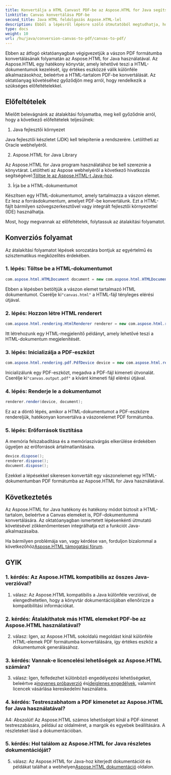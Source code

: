```yaml
---
title: Konvertálja a HTML Canvast PDF-be az Aspose.HTML for Java segítségével
linktitle: Canvas konvertálása PDF-be
second_title: Java HTML feldolgozás Aspose.HTML-lel
description: Ebből a lépésről lépésre szóló útmutatóból megtudhatja, hogyan konvertálhat HTML Canvast PDF-be az Aspose.HTML for Java segítségével.
type: docs
weight: 10
url: /hu/java/conversion-canvas-to-pdf/canvas-to-pdf/
---
```

Ebben az átfogó oktatóanyagban végigvezetjük a vászon PDF formátumba konvertálásának folyamatán az Aspose.HTML for Java használatával. Az Aspose.HTML egy hatékony könyvtár, amely lehetővé teszi a HTML-dokumentumok kezelését, így értékes eszközzé válik különféle alkalmazásokhoz, beleértve a HTML-tartalom PDF-be konvertálását. Az oktatóanyag követéséhez győződjön meg arról, hogy rendelkezik a szükséges előfeltételekkel.

## Előfeltételek

Mielőtt belevágnánk az átalakítási folyamatba, meg kell győződnie arról, hogy a következő előfeltételek teljesülnek:

1. Java fejlesztői környezet

Java fejlesztői készletet (JDK) kell telepítenie a rendszerére. Letöltheti az Oracle webhelyéről.

2. Aspose.HTML for Java Library

 Az Aspose.HTML for Java program használatához be kell szereznie a könyvtárat. Letöltheti az Aspose webhelyéről a következő hivatkozás segítségével:[Töltse le az Aspose.HTML-t Java-hoz](https://releases.aspose.com/html/java/).

3. Írja be a HTML-dokumentumot

Készítsen egy HTML-dokumentumot, amely tartalmazza a vászon elemet. Ez lesz a forrásdokumentum, amelyet PDF-be konvertálunk. Ezt a HTML-fájlt bármilyen szövegszerkesztővel vagy integrált fejlesztői környezettel (IDE) használhatja.

Most, hogy megvannak az előfeltételek, folytassuk az átalakítási folyamatot.

## Konverziós folyamat

Az átalakítási folyamatot lépések sorozatára bontjuk az egyértelmű és szisztematikus megközelítés érdekében.

### 1. lépés: Töltse be a HTML-dokumentumot

```java
com.aspose.html.HTMLDocument document = new com.aspose.html.HTMLDocument(Resources.input("canvas.html"));
```

 Ebben a lépésben betöltjük a vászon elemet tartalmazó HTML dokumentumot. Cserélje ki`"canvas.html"` a HTML-fájl tényleges elérési útjával.

### 2. lépés: Hozzon létre HTML renderert

```java
com.aspose.html.rendering.HtmlRenderer renderer = new com.aspose.html.rendering.HtmlRenderer();
```

Itt létrehozunk egy HTML-megjelenítő példányt, amely lehetővé teszi a HTML-dokumentum megjelenítését.

### 3. lépés: Inicializálja a PDF-eszközt

```java
com.aspose.html.rendering.pdf.PdfDevice device = new com.aspose.html.rendering.pdf.PdfDevice(Resources.output("canvas.output.pdf"));
```

 Inicializálunk egy PDF-eszközt, megadva a PDF-fájl kimeneti útvonalát. Cserélje ki`"canvas.output.pdf"` a kívánt kimeneti fájl elérési útjával.

### 4. lépés: Renderje le a dokumentumot

```java
renderer.render(device, document);
```

Ez az a döntő lépés, amikor a HTML-dokumentumot a PDF-eszközre rendereljük, hatékonyan konvertálva a vászonelemet PDF formátumba.

### 5. lépés: Erőforrások tisztítása

A memória felszabadítása és a memóriaszivárgás elkerülése érdekében ügyeljen az erőforrások ártalmatlanítására.

```java
device.dispose();
renderer.dispose();
document.dispose();
```

Ezekkel a lépésekkel sikeresen konvertált egy vászonelemet egy HTML-dokumentumban PDF formátumba az Aspose.HTML for Java használatával.

## Következtetés

Az Aspose.HTML for Java hatékony és hatékony módot biztosít a HTML-tartalom, beleértve a Canvas elemeket is, PDF-dokumentummá konvertálására. Az oktatóanyagban ismertetett lépésenkénti útmutató követésével zökkenőmentesen integrálhatja ezt a funkciót Java-alkalmazásaiba.

 Ha bármilyen problémája van, vagy kérdése van, forduljon bizalommal a következőhöz[Aspose.HTML támogatási fórum](https://forum.aspose.com/).

## GYIK

### 1. kérdés: Az Aspose.HTML kompatibilis az összes Java-verzióval?

1. válasz: Az Aspose.HTML kompatibilis a Java különféle verzióival, de elengedhetetlen, hogy a könyvtár dokumentációjában ellenőrizze a kompatibilitási információkat.

### 2. kérdés: Átalakíthatok más HTML elemeket PDF-be az Aspose.HTML használatával?

2. válasz: Igen, az Aspose.HTML sokoldalú megoldást kínál különféle HTML-elemek PDF formátumba konvertálására, így értékes eszköz a dokumentumok generálásához.

### 3. kérdés: Vannak-e licencelési lehetőségek az Aspose.HTML számára?

 3. válasz: Igen, felfedezhet különböző engedélyezési lehetőségeket, beleértve a[ingyenes próbaverzió](https://releases.aspose.com/) és[ideiglenes engedélyek](https://purchase.aspose.com/temporary-license/), valamint licencek vásárlása kereskedelmi használatra.

### 4. kérdés: Testreszabhatom a PDF kimenetet az Aspose.HTML for Java használatával?

A4: Abszolút! Az Aspose.HTML számos lehetőséget kínál a PDF-kimenet testreszabására, például az oldalméret, a margók és egyebek beállítására. A részleteket lásd a dokumentációban.

### 5. kérdés: Hol találom az Aspose.HTML for Java részletes dokumentációját?

 5. válasz: Az Aspose.HTML for Java-hoz kiterjedt dokumentációt és példákat találhat a webhelyen[Aspose.HTML dokumentáció](https://reference.aspose.com/html/java/) oldalon.